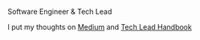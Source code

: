 Software Engineer & Tech Lead

I put my thoughts on [Medium](https://jamiewen00.medium.com/) and [Tech Lead Handbook](https://jamiewen00.gitbook.io/tech-lead-handbook/)
